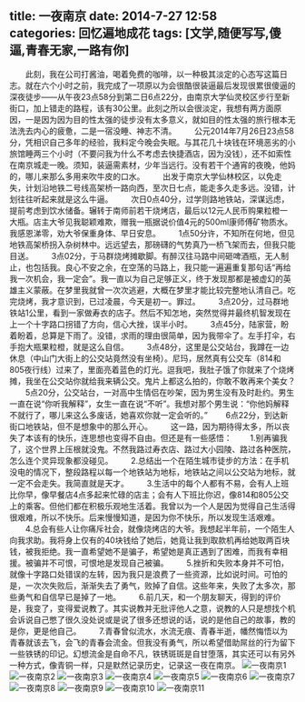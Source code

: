 title: 一夜南京
date: 2014-7-27 12:58	
categories: 回忆遍地成花
tags: [文学,随便写写,傻逼,青春无家,一路有你]
---
　　此刻，我在公司打酱油，喝着免费的咖啡，以一种极其淡定的心态写这篇日志。就在六个小时之前，我完成了一项原以为会很酷很装逼最后发现很累很傻逼的深夜徒步——从午夜23点58分到第二日6点22分，由南京大学仙灵校区步行至新街口，加上错走的路程，该有30公里。此刻之所以会很淡定，我想有两方面原因，一是因为因为目的性太强的徒步没有太多意义，就如目的性太强的旅行根本无法洗去内心的疲惫，二是一宿没睡、神志不清。
　　公元2014年7月26日23点58分，凭相识自己多年的经验，我料定今晚会失眠。与其花几十块钱在环境恶劣的小旅馆睡两三个小时（不要问我为什么不考虑去快捷酒店，因为没钱），还不如索性在南京城走一晚。须知，装逼需素材，少年当远行。没有若干个通宵的夜晚，他妈的，哪儿来那么多用来吹牛皮的口水。
　　出发于南京大学仙林校区，以免走失，计划沿地铁二号线高架桥一路向西，至次日七点，能走多久走多远。没错，计划往往听起来就是这么牛逼。
　　次日0点40分，过学则路地铁站，深谋远虑，提前考虑到饮水储备。辗转于南师前若干烧烤店，最后以12元人民币购果粒橙一大瓶。店主大爷见我聪颖难欺，赠我一瓶据说价值4元的500ml康师傅矿物质水。我感恩涕零，劝大爷保重身体、早日安息。
　　1点50分许，不知所在何地，但见地铁高架桥拐入杂树林中。远远望去，那磅礴的气势真乃一桥飞架而去，但我只能目送。
　　3点02分，于马群烧烤摊歇脚。有醉汉往马路中间砸啤酒瓶，无人制止，也包括我。良心不安之余，在空荡的马路上，我只能一遍遍重复那句话“再给我一次机会，我一定会”。我一直以为自己足够正义，终于发现那都是被虚幻的英雄主义蒙蔽。在梦里我就曾一次次逃避，大概在梦里才能比较完整地认清自己。吃完烧烤，我才意识到，已过凌晨，今天是初一。罪过。
　　3点20分，过马群地铁站1公里，看到一家做寿衣的店子。然后不知怎地，突然觉得并最终机智发现在上一个十字路口拐错了方向，信心大挫，误半小时。
　　3点45分，陆家营，盼着盼着，总算是下雨了。没错，求雨的理由很简单，因为我带伞了。左手打伞，右手抱大瓶果粒橙，就是这么自信。
　　3点48分，这里是公交站台，我蹲在一边休息（中山门大街上的公交站竟然没有坐椅）。尼玛，居然真有公交车（814和805夜行线）过来了，里面亮着蓝色的灯光。逗我吧，我肚子饿了你就来了个烧烤摊，我坐在公交站你就给我来辆公交。鬼片上都这么拍的，你敢不敢再来个美女？
　　5点20分，公交站台，一对高中生情侣在吵架，因为男生没有及时赴约。男生一直在说“你听我解释”，女生一直在说“不听”。我想对那个男生说：“你他妈解释不就行了，哪儿来这么多废话，她喜欢你就一定会听的。”
　　6点22分，到达新街口地铁站，但不是想象中的那么开心。
　　这一路，因为期待得太多，所以丧失了本该有的快乐，连思想也变得不自由。但还是有一些感悟：
　　1.别再骗我了，这个世界上压根就没鬼。不然我路过寿衣店、路过大小园陵、路过各种医院，怎么连个灵异现象都没碰见。
　　2.总结出一个在陌生城市徒步的方法：在手机没电的情况下，整段路程以每一个地铁站为地标，地铁站之间以公交站为地标，就一定不会走失。我简直就是天才。
　　3.生活中的每个人都有不易，会有人上班比你早，像早餐店4点多起来忙碌的店主；会有人下班比你迟，像814和805公交上的乘客。但他们都在积极乐观地生活着。我曾以为一个人是因为觉得自己生活得很艰难，所以不快乐。后来慢慢知道，是因为你不快乐，所以发现生活艰难。
　　4.总会有些人让你痛斥社会，就像烧烤店的大爷。我想起半年前，一个陌生人向我求助。我将身上仅有的40块钱给了她后，她竟让我到取款机再给她取两百块钱，被我拒绝。我一直希望她不是骗子，希望她是真正遇到了困难，而我有幸相援。被骗并不可恨，可恨地是发现自己被骗。
　　5.挫折和失败本身并不可怕，就像十字路口处错误的左转，因为我只是浪费了一些资源，比如说时间。可怕的是，一次次失败后，渐渐失去了勇气，败掉了自信。这些年来，失败了太多次，那些勇气和自信早已是掉了一地。
　　6.前几天，和一个朋友聊天，得到的评价是，我变了，变得爱说教了。其实说教并无批评他人之意，说教的人只是想找个机会诉说自己憋了很久没处说或是说了很多还想说的话，说的是他自己的故事，教的是你，更是他自己。
　　7.青春曾似流水，水流无痕、青春半逝，幡然悔悟以为青春就该去飞，会飞的青春会流金。但我没有勇气，所以希望借助屌丝的行为留下一些铁锈的印记。幻想流金是自命不凡，铁锈斑斑是自甘堕落，其实还可以有另外一种方式，像青铜一样，只是默然记录历史，记录这一夜在南京。
![一夜南京1](http://r.photo.store.qq.com/psb?/V13zoRpD2KENag/tRSWvufB5m7OvfqISrdjVRnOCwbb8jyo6H6EajZRvlI!/o/dActopIzIwAA&ek=1&kp=1&pt=0&bo=VQOAAkAGsAQBAAE!&su=1173031425&sce=0-12-12&rf=2-9)
![一夜南京2](http://r.photo.store.qq.com/psb?/V13zoRpD2KENag/NHwUgUxZUCrbwcrIHcJdZB.S7dd0DTtSZXr5xC8maEY!/o/dDnorJJYJQAA&ek=1&kp=1&pt=0&bo=gAJVA7AEQAYBAAE!&su=1161375953&sce=0-12-12&rf=2-9)
![一夜南京3](http://r.photo.store.qq.com/psb?/V13zoRpD2KENag/Z6*VqSuJM.YYDy*1SyehqDN5*N8wMX4MCcOrZE9RzM4!/o/dC3HppLAJAAA&ek=1&kp=1&pt=0&bo=VQOAAkAGsAQBAAE!&su=1244769713&sce=0-12-12&rf=2-9)
![一夜南京4](http://r.photo.store.qq.com/psb?/V13zoRpD2KENag/jg.SAGQNBoaBqqtdeFrBZLERr8.DzRUQDuBqWmTtLew!/o/dDzVppJrJgAA&ek=1&kp=1&pt=0&bo=gAJVA7AEQAYBAAE!&su=185431521&sce=0-12-12&rf=2-9)
![一夜南京5](http://r.photo.store.qq.com/psb?/V13zoRpD2KENag/t*Nk89qjESERpwo*L6s*kPlhLVfSRRYwfY5R0mznjSQ!/o/dOrkrJJgIwAA&ek=1&kp=1&pt=0&bo=VQOAAkAGsAQBAAE!&su=195742081&sce=0-12-12&rf=2-9)
![一夜南京6](http://r.photo.store.qq.com/psb?/V13zoRpD2KENag/k0XvLh3cyPgnERaFEZWElfsZtp6LSTCfwIyQPYs103c!/o/dNTVqZJSJQAA&ek=1&kp=1&pt=0&bo=VQOAAkAGsAQBAAE!&su=154050993&sce=0-12-12&rf=2-9)
![一夜南京7](http://r.photo.store.qq.com/psb?/V13zoRpD2KENag/gP7tzyjlTlwbQTgF0OaGLUiuRv3yNGaEYx3eFp09of8!/o/dJZPq5J8JgAA&ek=1&kp=1&pt=0&bo=gAJVA7AEQAYBAAE!&su=1165653457&sce=0-12-12&rf=2-9)
![一夜南京8](http://r.photo.store.qq.com/psb?/V13zoRpD2KENag/nVZ7CFm1BtRx152Xy7eE1G.YrRksnEV*fOvS5bT*SB8!/o/dP7Uo5IZJAAA&ek=1&kp=1&pt=0&bo=VQOAAkAGsAQBAAE!&su=1102095425&sce=0-12-12&rf=2-9)
![一夜南京9](http://r.photo.store.qq.com/psb?/V13zoRpD2KENag/JNh7FTounuaRIiFBO3Ed5Up6klGzpTH2WhNn*OmMGrc!/o/dMQ.opLpJgAA&ek=1&kp=1&pt=0&bo=VQOAAkAGsAQBAAE!&su=155225377&sce=0-12-12&rf=2-9)
![一夜南京10](http://r.photo.store.qq.com/psb?/V13zoRpD2KENag/nMucBnjTSxHEyTMPV7R94NkbY*BDwfVqzpGq.ZaPZdE!/o/dMoHsJLkIwAA&ek=1&kp=1&pt=0&bo=VQOAAkAGsAQBAAE!&su=1120918705&sce=0-12-12&rf=2-9)
![一夜南京11](http://r.photo.store.qq.com/psb?/V13zoRpD2KENag/xxLRbyatzKLeQmYylUyML6HR836OPn83I44o1fMWp8U!/o/dC3Po5JeJgAA&ek=1&kp=1&pt=0&bo=VQOAAkAGsAQBAAE!&su=127850257&sce=0-12-12&rf=2-9)